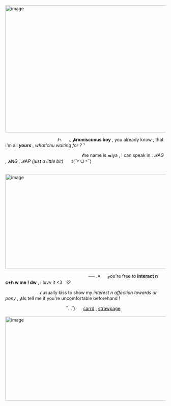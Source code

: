 <img width="1200" height="400" alt="image" src="https://github.com/user-attachments/assets/1c4b407d-fd1d-4a3b-8edf-1bce6f912a4f" />

 ⠀⠀ ⠀⠀ ⠀⠀  ⠀⠀ ⠀⠀⠀⠀ ⠀⠀۶ৎ ⠀⠀⌞ __𝓹romiscuous boy__ , you already know , that i'm all __*yours*__ , *what'chu waiting for ?* ⌝  ⠀

 ⠀⠀ ⠀⠀ ⠀ ⠀⠀ ⠀⠀⠀ ⠀⠀ ⠀ ⠀⠀ ⠀⠀ ⠀⠀⠀𝓽he name is 𝓶iya , i can speak in : *𝓣AG , 𝑬NG , 𝓣AP (just a little bit)* ⠀⠀ꉂ(˵˃ ᗜ ˂˵)

 ⠀⠀ ⠀⠀ ⠀ ⠀⠀ ⠀⠀⠀ ⠀⠀ ⠀⠀<img width="660" height="298" alt="image" src="https://github.com/user-attachments/assets/7fec0d97-f9fd-41dc-a2fb-b1adbccc9793" />

 ⠀⠀ ⠀⠀ ⠀ ⠀⠀ ⠀⠀⠀  ⠀⠀ ⠀⠀ ⠀⠀ ⠀⠀⠀⠀ ⠀⠀── .✦⠀⠀𝓎ou're free to __interact n c+h w me ! dw__ , i luvv it <3ㅤ♡

 ⠀⠀ ⠀ ⠀⠀⠀ ⠀ ⠀⠀𝓲 usually kiss to show my *interest n affection towards ur pony* , 𝓹ls tell me if you're uncomfortable beforehand !

 ⠀⠀ ⠀⠀ ⠀ ⠀⠀ ⠀⠀ ⠀⠀⠀ ⠀⠀ ⠀⠀՞. .՞𐦯 ⠀⠀[carrd](https://miyafuji.carrd.co) , [strawpage](https://miyafuji.straw.page)


<img width="1199" height="265" alt="image" src="https://github.com/user-attachments/assets/5d3f7d6e-d2a5-4c0d-a633-47e7fbe586be" />
